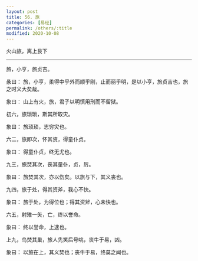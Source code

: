 ```yaml
---
layout: post
title: 56. 旅
categories: [易经]
permalink: /others/:title
modified: 2020-10-08
---
```


火山旅，离上艮下

---

旅，小亨，旅贞吉。

彖曰： 旅，小亨，柔得中乎外而顺乎刚，止而丽乎明，是以小亨，旅贞吉也，旅之时义大矣哉。

象曰： 山上有火，旅，君子以明慎用刑而不留狱。

初六，旅琐琐，斯其所取灾。

象曰： 旅琐琐，志穷灾也。

六二，旅即次，怀其资，得童仆贞。

象曰： 得童仆贞，终无尤也。

九三，旅焚其次，丧其童仆，贞，厉。

象曰： 旅焚其次，亦以伤矣。以旅与下，其义丧也。

九四，旅于处，得其资斧，我心不快。

象曰： 旅于处，为得位也；得其资斧，心未快也。

六五，射雉一矢，亡，终以誉命。

象曰： 终以誉命，上逮也。

上九，鸟焚其巢，旅人先笑后号咷，丧牛于易，凶。

象曰： 以旅在上，其义焚也；丧牛于易，终莫之闻也。
